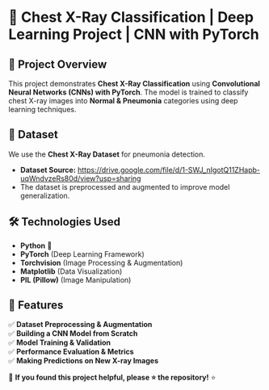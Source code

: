 # 🚀 Chest X-Ray Classification | Deep Learning Project | CNN with PyTorch

## 📌 Project Overview
This project demonstrates **Chest X-Ray Classification** using **Convolutional Neural Networks (CNNs) with PyTorch**. The model is trained to classify chest X-ray images into **Normal & Pneumonia** categories using deep learning techniques. 

## 📂 Dataset
We use the **Chest X-Ray Dataset** for pneumonia detection.
- **Dataset Source:** https://drive.google.com/file/d/1-SWJ_nIgotQ11ZHapb-uqWndvzeRs80d/view?usp=sharing
- The dataset is preprocessed and augmented to improve model generalization.

## 🛠️ Technologies Used
- **Python** 🐍
- **PyTorch** (Deep Learning Framework)
- **Torchvision** (Image Processing & Augmentation)
- **Matplotlib** (Data Visualization)
- **PIL (Pillow)** (Image Manipulation)

## 📌 Features
✅ **Dataset Preprocessing & Augmentation**  
✅ **Building a CNN Model from Scratch**  
✅ **Model Training & Validation**  
✅ **Performance Evaluation & Metrics**  
✅ **Making Predictions on New X-ray Images**  

🔔 **If you found this project helpful, please ⭐ the repository!** ⭐
